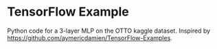# TensorFlow Example
Python code for a 3-layer MLP on the OTTO kaggle dataset. Inspired by https://github.com/aymericdamien/TensorFlow-Examples.
